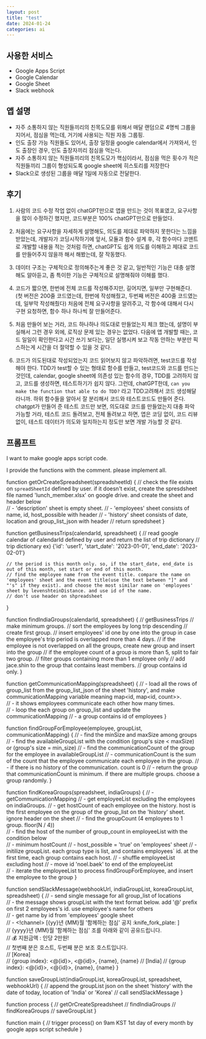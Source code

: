 ```yaml
---
layout: post
title: "test"
date: 2024-01-24
categories: ai
---
```


## 사용한 서비스
- Google Apps Script
- Google Calendar
- Google Sheet
- Slack webhook


## 앱 설명
- 자주 소통하지 않는 직원들끼리의 친목도모를 위해서 매달 랜덤으로 4명씩 그룹을 지어서, 점심을 먹는데, 거기에 사용되는 직원 자동 그룹핑.
- 인도 출장 가능 직원들도 있어서, 출장 일정을 google calendar에서 가져와서, 인도 출장인 경우, 인도 출장자끼리 점심을 먹는다.
- 자주 소통하지 않는 직원들끼리의 친목도모가 핵심이라서, 점심을 먹은 횟수가 적은 직원들끼리 그룹이 형성되도록 google sheet에 히스토리를 저장한다
- Slack으로 생성된 그룹을 매달 1일에 자동으로 전달한다.


## 후기
1. 사람의 코드 수정 작업 없이 chatGPT만으로 앱을 만드는 것이 목표였고, 요구사항을 많이 수정하긴 했지만, 코드부분은 100% chatGPT만으로 만들었다.
2. 처음에는 요구사항을 자세하게 설명해도, 의도를 제대로 파악하지 못한다는 느낌을 받았는데, 개발자가 코딩시작하기에 앞서, 모듈과 함수 설계 후, 각 함수마다 코맨트로 개발할 내용을 적는 것처럼 하면, chatGPT도 쉽게 의도를 이해하고 제대로 코드를 만들어주지 않을까 해서 해봤는데, 잘 작동했다.
3. 데이터 구조는 구체적으로 정의해주는게 좋은 것 같고, 일반적인 기능은 대충 설명해도 알아듣고, 좀 특이한 기능은 구체적으로 설명해줘야 이해를 했다.

4. 코드가 짧으면, 한번에 전체 코드를 작성해주지만, 길어지면, 일부만 구현해준다.
   (첫 버전은 200줄 코드였는데, 한번에 작성해줬고, 두번째 버전은 400줄 코드였는데, 일부막 작성해줬다)
   처음에 전체 요구사항을 알려주고, 각 함수에 대해서 다시 구현 요청하면, 함수 하나 하나씩 잘 만들어준다.
5. 처음 만들어 보는 거라, 코드 하나하나 의도대로 만들었는지 체크 했는데,
   설명이 부실해서 그런 경우 외에, 로직상 문제 있는 경우는 없었다.
   다음에 앱 개발할 때는, 코드 일일이 확인한다고 시간 쓰기 보다는, 일단 실행시켜 보고 작동 안하는 부분만 픽스하는게 시간을 더 절약할 수 있을 것 같다.
6. 코드가 의도된대로 작성되었는지 코드 읽어보지 않고 파악하려면, test코드를 작성해야 한다. TDD가 test할 수 있는 형태로 함수를 만들고, test코드와 코드를 만드는 것인데, calendar, google sheet에 의존성 있는 함수의 경우, TDD를 고려하지 않고, 코드를 생성하면, 테스트하기가 쉽지 않다. 그런데, chatGPT한데, `can you make the function that able to do TDD?` 라고 TDD고려해서 코드 생성해달라니까. 하위 함수들을 알아서 잘 분리해서 코드와 테스트코드도 만들어 준다. chatgpt가 만들어 준 테스트 코드만 보면, 의도대로 코드를 만들었는지 대충 파악 가능할 거라, 테스트 코드 돌려보고, 전체 돌려보고 하면, 앱은 코딩 없이, 코드 리뷰 없이, 테스트 데이터가 의도와 일치하는지 정도만 보면 개발 가능할 것 같다.


## 프롬프트


I want to make google apps script code.

I provide the functions with the comment. please implement all.


function getOrCreateSpreadsheet(spreadsheetId) {
// check the file exists on `spreadSheetId` defined by user. if it doesn't exist, create the spresdsheet file named 'lunch_member.xlsx' on google drive. and create the sheet and header below		
// 		- 'description' sheet is empty sheet.
// 		- 'employees' sheet consists of name, id, host_possible with header
// 		- 'history' sheet consists of date, location and group_list_json with header
// return spredsheet
}

function getBusinessTrips(calendarId, spreadsheet) {
// read google calendar of calendarId defined by user  and return the list of trip dictionary
// trip dictionary ex) {'id': 'user1', 'start_date': '2023-01-01', 'end_date': '2023-02-01'}

	// the period is this month only. so, if the start_date, end_date is out of this month, set start or end of this month.
	// find the employee name from the event title. compare the name on 'employees' sheet and the event title(use the text between "]" and "'s" if they exist). and choose the most similar name on 'employees' sheet by levenshteinDistance. and use id of the name.
	// don't use header on shpreadsheet
}

function findIndiaGroups(calendarId, spreadsheet) {
// getBusinessTrips
// make minimum groups.
// sort the employees by long trip descending
// create first group.
// insert employees' id one by one into the group in case the employee's trip period is overlapped more than 4 days.
// if the employee is not overlapped on all the groups, create new group and insert into the group
// if the employee count of a group is more than 5, split to fair two group.
// filter groups containing more than 1 employee only
// add jace.shin to the group that contains least members.
// group contains id only.
}


function getCommunicationMapping(spreadsheet) {
// - load all the rows of group_list from the group_list_json of the sheet 'history', and make communicationMapping variable meaning map<id, map<id, count>>.		
//		- it shows employees communicate each other how many times.		
//		- loop the each group on group_list and update the communicationMapping
//		- a group contains id of employees
}

function findGroupForEmployee(employee, groupList, communicationMapping) {
// - find the minSize and maxSize among groups
//	- find the availableGroupList with the condition (group's size < maxSize) or (group's size = min_size)
//	- find the communicationCount of the group for the employee in availableGroupList
//		- communicationCount is the sum of the count that the employee communicate each employee in the group.
//		- if there is no history of the communication. count is 0
//	- return the group that communicationCount is minimum. if there are multiple groups. choose a group randomly.
}

function findKoreaGroups(spreadsheet, indiaGroups) {
// - getCommunicationMapping
// - get employeeList excluding the employees on indiaGroups.
// - get hostCount of each employee on the history. host is the first employee on the group of the group_list on the 'history' sheet. ignore header on the sheet
// - find the groupCount (4 employees to 1 group. floor(N / 4))		
// - find the host of the number of group_count in employeeList with the condition below		
// 		- minimum hostCount
//		- host_possible = 'true' on 'employees' sheet
// - initilize groupList. each group type is list, and contains employees` id. at the first time, each group contains each host.
// - shuffle employeeList excluding host
// - move id 'noel.baek' to end of the employeeList		
// - iterate the employeeList to process findGroupForEmployee, and insert the employee to the group
}


function sendSlackMessage(webhookUrl, indiaGroupList, koreaGroupList, spreadsheet) {
// - send single message for all group_list of locations		
// - the message shows groupList with the text format below. add '@' prefix on first 2 employees's id. use employee's name for others		
// - get name by id from 'employees' google sheet		
// - <!channel> [{yy}년 {MM}월 '함께하는 점심' 공지 :knife_fork_plate: ]		
// {yyyy}년 {MM}월 '함께하는 점심' 조를 아래와 같이 공유드립니다.		
// :moneybag: 지원금액 : 인당 2만원!		
// 첫번째 분은 호스트, 두번째 분은 보조 호스트입니다.		
// [Korea]		
//		{group index}: <@{id}>, <@{id}>, {name}, {name}
// [India]
//		{group index}: <@{id}>, <@{id}>, {name}, {name}
}


function saveGroupList(indiaGroupList, koreaGroupList, spreadsheet, webhookUrl) {
// append the groupList json on the sheet 'history' with the date of today, location of 'India' or 'Korea'
// call sendSlackMessage
}



function process {
// getOrCreateSpreadsheet
// findIndiaGroups
// findKoreaGroups
// saveGroupList
}

function main {
// trigger process() on 9am KST 1st day of every month by google apps script schedule
}
